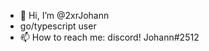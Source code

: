 - 👋 Hi, I’m @2xrJohann
- go/typescript user
- 📫 How to reach me: discord! Johann#2512

<!---
2xrJohann/2xrJohann is a ✨ special ✨ repository because its `README.md` (this file) appears on your GitHub profile.
You can click the Preview link to take a look at your changes.
--->
